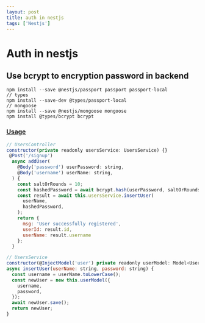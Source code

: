 ```yaml
---
layout: post
title: auth in nestjs
tags: ['Nestjs']
---
```


# Auth in nestjs

## Use bcrypt to encryption password in backend
```shell
npm install --save @nestjs/passport passport passport-local
// types
npm install --save-dev @types/passport-local
// mongoose
npm install --save @nestjs/mongoose mongoose
npm install @types/bcrypt bcrypt
```

### [Usage](https://www.loginradius.com/blog/engineering/guest-post/session-authentication-with-nestjs-and-mongodb/)
```js
// UsersController
constructor(private readonly usersService: UsersService) {}
 @Post('/signup')
  async addUser(
    @Body('password') userPassword: string,
    @Body('username') userName: string,
  ) {
    const saltOrRounds = 10;
    const hashedPassword = await bcrypt.hash(userPassword, saltOrRounds);
    const result = await this.usersService.insertUser(
      userName,
      hashedPassword,
    );
    return {
      msg: 'User successfully registered',
      userId: result.id,
      userName: result.username
    };
  }

// UsersService 
constructor(@InjectModel('user') private readonly userModel: Model<User>) {
async insertUser(userName: string, password: string) {
  const username = userName.toLowerCase();
  const newUser = new this.userModel({
    username,
    password,
  });
  await newUser.save();
  return newUser;
}
```
